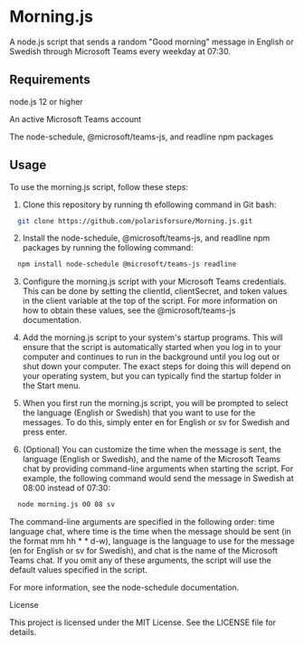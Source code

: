 
# Morning.js

A node.js script that sends a random "Good morning" message in English or Swedish through Microsoft Teams every weekday at 07:30.

## Requirements
node.js 12 or higher

An active Microsoft Teams account

The node-schedule, @microsoft/teams-js, and readline npm packages

## Usage

To use the morning.js script, follow these steps:

1. Clone this repository by running th efollowing command in Git bash:
```bash
  git clone https://github.com/polarisforsure/Morning.js.git
```
2. Install the node-schedule, @microsoft/teams-js, and readline npm packages by running the following command:
```bash
  npm install node-schedule @microsoft/teams-js readline
```
3. Configure the morning.js script with your Microsoft Teams credentials. This can be done by setting the clientId, clientSecret, and token values in the client variable at the top of the script. For more information on how to obtain these values, see the @microsoft/teams-js documentation.

4. Add the morning.js script to your system's startup programs. This will ensure that the script is automatically started when you log in to your computer and continues to run in the background until you log out or shut down your computer. The exact steps for doing this will depend on your operating system, but you can typically find the startup folder in the Start menu.

5. When you first run the morning.js script, you will be prompted to select the language (English or Swedish) that you want to use for the messages. To do this, simply enter en for English or sv for Swedish and press enter.

6. (Optional) You can customize the time when the message is sent, the language (English or Swedish), and the name of the Microsoft Teams chat by providing command-line arguments when starting the script. For example, the following command would send the message in Swedish at 08:00 instead of 07:30:
```bash
  node morning.js 00 08 sv
```
The command-line arguments are specified in the following order: time language chat, where time is the time when the message should be sent (in the format mm hh * * d-w), language is the language to use for the message (en for English or sv for Swedish), and chat is the name of the Microsoft Teams chat. If you omit any of these arguments, the script will use the default values specified in the script.

For more information, see the node-schedule documentation.

License

This project is licensed under the MIT License. See the LICENSE file for details.
